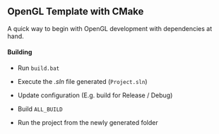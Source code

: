 ## OpenGL Template with CMake 

A quick way to begin with OpenGL development with dependencies at hand.

#### Building

- Run `build.bat`

- Execute the *.sln* file generated (`Project.sln`)

- Update configuration (E.g. build for Release / Debug)

- Build `ALL_BUILD` 

- Run the project from the newly generated folder

  